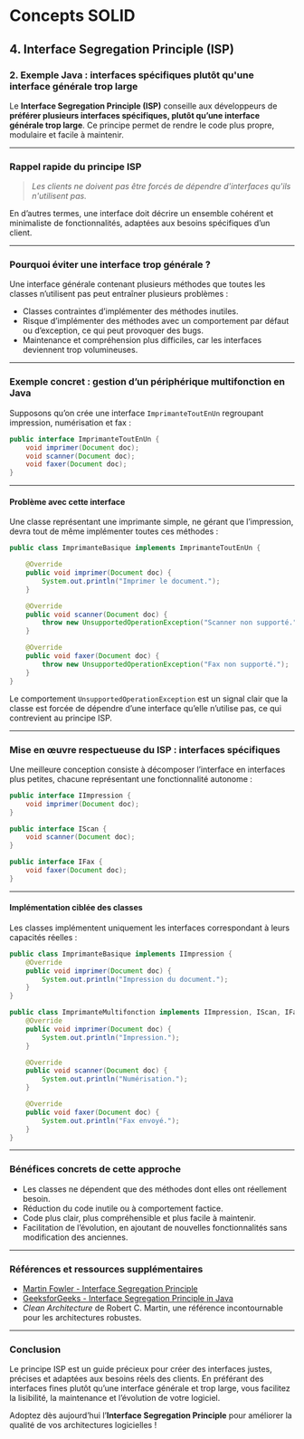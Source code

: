 # Concepts SOLID

## 4. Interface Segregation Principle (ISP)

### 2. Exemple Java : interfaces spécifiques plutôt qu'une interface générale trop large

Le **Interface Segregation Principle (ISP)** conseille aux développeurs de **préférer plusieurs interfaces spécifiques, plutôt qu’une interface générale trop large**. Ce principe permet de rendre le code plus propre, modulaire et facile à maintenir.

---

### Rappel rapide du principe ISP

> *Les clients ne doivent pas être forcés de dépendre d'interfaces qu'ils n'utilisent pas.*

En d’autres termes, une interface doit décrire un ensemble cohérent et minimaliste de fonctionnalités, adaptées aux besoins spécifiques d’un client.

---

### Pourquoi éviter une interface trop générale ?

Une interface générale contenant plusieurs méthodes que toutes les classes n’utilisent pas peut entraîner plusieurs problèmes :

- Classes contraintes d’implémenter des méthodes inutiles.
- Risque d’implémenter des méthodes avec un comportement par défaut ou d’exception, ce qui peut provoquer des bugs.
- Maintenance et compréhension plus difficiles, car les interfaces deviennent trop volumineuses.

---

### Exemple concret : gestion d’un périphérique multifonction en Java

Supposons qu’on crée une interface `ImprimanteToutEnUn` regroupant impression, numérisation et fax :

```java
public interface ImprimanteToutEnUn {
    void imprimer(Document doc);
    void scanner(Document doc);
    void faxer(Document doc);
}
```

---

#### Problème avec cette interface

Une classe représentant une imprimante simple, ne gérant que l’impression, devra tout de même implémenter toutes ces méthodes :

```java
public class ImprimanteBasique implements ImprimanteToutEnUn {

    @Override
    public void imprimer(Document doc) {
        System.out.println("Imprimer le document.");
    }

    @Override
    public void scanner(Document doc) {
        throw new UnsupportedOperationException("Scanner non supporté.");
    }

    @Override
    public void faxer(Document doc) {
        throw new UnsupportedOperationException("Fax non supporté.");
    }
}
```

Le comportement `UnsupportedOperationException` est un signal clair que la classe est forcée de dépendre d’une interface qu’elle n’utilise pas, ce qui contrevient au principe ISP.

---

### Mise en œuvre respectueuse du ISP : interfaces spécifiques

Une meilleure conception consiste à décomposer l’interface en interfaces plus petites, chacune représentant une fonctionnalité autonome :

```java
public interface IImpression {
    void imprimer(Document doc);
}

public interface IScan {
    void scanner(Document doc);
}

public interface IFax {
    void faxer(Document doc);
}
```

---

#### Implémentation ciblée des classes

Les classes implémentent uniquement les interfaces correspondant à leurs capacités réelles :

```java
public class ImprimanteBasique implements IImpression {
    @Override
    public void imprimer(Document doc) {
        System.out.println("Impression du document.");
    }
}

public class ImprimanteMultifonction implements IImpression, IScan, IFax {
    @Override
    public void imprimer(Document doc) {
        System.out.println("Impression.");
    }

    @Override
    public void scanner(Document doc) {
        System.out.println("Numérisation.");
    }

    @Override
    public void faxer(Document doc) {
        System.out.println("Fax envoyé.");
    }
}
```

---

### Bénéfices concrets de cette approche

- Les classes ne dépendent que des méthodes dont elles ont réellement besoin.
- Réduction du code inutile ou à comportement factice.
- Code plus clair, plus compréhensible et plus facile à maintenir.
- Facilitation de l’évolution, en ajoutant de nouvelles fonctionnalités sans modification des anciennes.

---

### Références et ressources supplémentaires

- [Martin Fowler - Interface Segregation Principle](https://martinfowler.com/bliki/InterfaceSegregationPrinciple.html)  
- [GeeksforGeeks - Interface Segregation Principle in Java](https://www.geeksforgeeks.org/interface-segregation-principle-in-java/)  
- *Clean Architecture* de Robert C. Martin, une référence incontournable pour les architectures robustes.

---

### Conclusion

Le principe ISP est un guide précieux pour créer des interfaces justes, précises et adaptées aux besoins réels des clients. En préférant des interfaces fines plutôt qu’une interface générale et trop large, vous facilitez la lisibilité, la maintenance et l’évolution de votre logiciel.

Adoptez dès aujourd’hui l’**Interface Segregation Principle** pour améliorer la qualité de vos architectures logicielles !